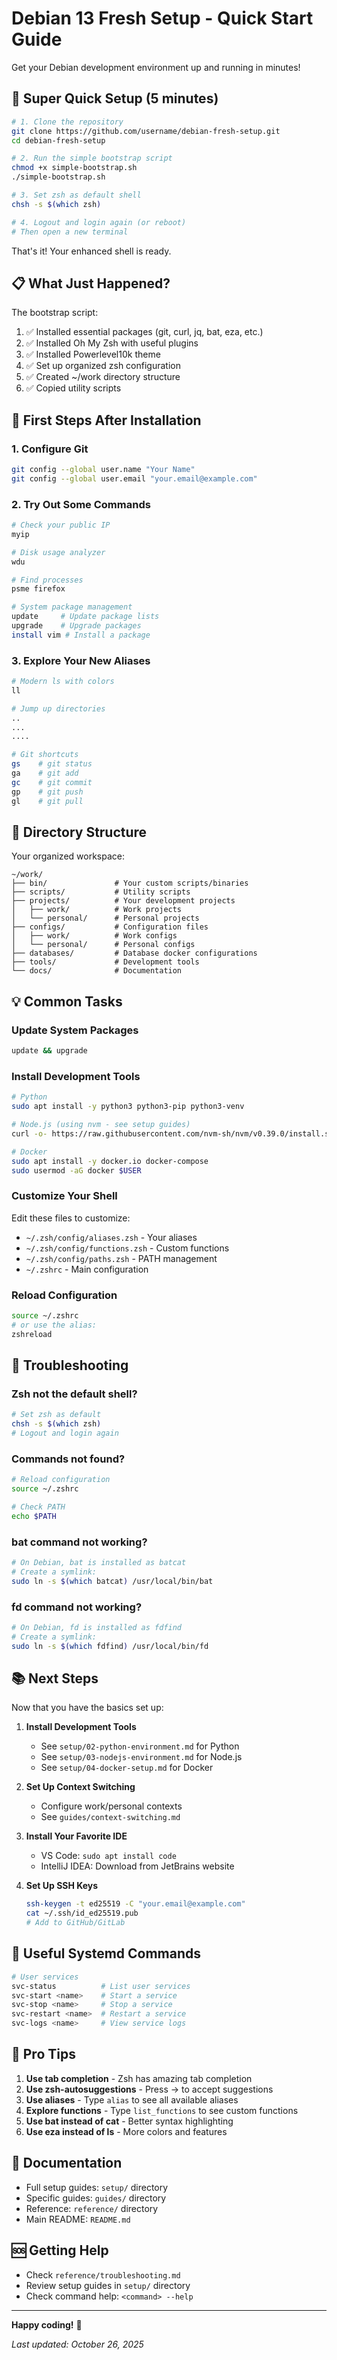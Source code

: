 # Debian 13 Fresh Setup - Quick Start Guide

Get your Debian development environment up and running in minutes!

## 🚀 Super Quick Setup (5 minutes)

```bash
# 1. Clone the repository
git clone https://github.com/username/debian-fresh-setup.git
cd debian-fresh-setup

# 2. Run the simple bootstrap script
chmod +x simple-bootstrap.sh
./simple-bootstrap.sh

# 3. Set zsh as default shell
chsh -s $(which zsh)

# 4. Logout and login again (or reboot)
# Then open a new terminal
```

That's it! Your enhanced shell is ready.

## 📋 What Just Happened?

The bootstrap script:
1. ✅ Installed essential packages (git, curl, jq, bat, eza, etc.)
2. ✅ Installed Oh My Zsh with useful plugins
3. ✅ Installed Powerlevel10k theme
4. ✅ Set up organized zsh configuration
5. ✅ Created ~/work directory structure
6. ✅ Copied utility scripts

## 🎨 First Steps After Installation

### 1. Configure Git

```bash
git config --global user.name "Your Name"
git config --global user.email "your.email@example.com"
```

### 2. Try Out Some Commands

```bash
# Check your public IP
myip

# Disk usage analyzer
wdu

# Find processes
psme firefox

# System package management
update     # Update package lists
upgrade    # Upgrade packages
install vim # Install a package
```

### 3. Explore Your New Aliases

```bash
# Modern ls with colors
ll

# Jump up directories
..
...
....

# Git shortcuts
gs    # git status
ga    # git add
gc    # git commit
gp    # git push
gl    # git pull
```

## 🔧 Directory Structure

Your organized workspace:

```
~/work/
├── bin/               # Your custom scripts/binaries
├── scripts/           # Utility scripts
├── projects/          # Your development projects
│   ├── work/          # Work projects
│   └── personal/      # Personal projects
├── configs/           # Configuration files
│   ├── work/          # Work configs
│   └── personal/      # Personal configs
├── databases/         # Database docker configurations
├── tools/             # Development tools
└── docs/              # Documentation
```

## 💡 Common Tasks

### Update System Packages

```bash
update && upgrade
```

### Install Development Tools

```bash
# Python
sudo apt install -y python3 python3-pip python3-venv

# Node.js (using nvm - see setup guides)
curl -o- https://raw.githubusercontent.com/nvm-sh/nvm/v0.39.0/install.sh | bash

# Docker
sudo apt install -y docker.io docker-compose
sudo usermod -aG docker $USER
```

### Customize Your Shell

Edit these files to customize:
- `~/.zsh/config/aliases.zsh` - Your aliases
- `~/.zsh/config/functions.zsh` - Custom functions
- `~/.zsh/config/paths.zsh` - PATH management
- `~/.zshrc` - Main configuration

### Reload Configuration

```bash
source ~/.zshrc
# or use the alias:
zshreload
```

## 🐛 Troubleshooting

### Zsh not the default shell?

```bash
# Set zsh as default
chsh -s $(which zsh)
# Logout and login again
```

### Commands not found?

```bash
# Reload configuration
source ~/.zshrc

# Check PATH
echo $PATH
```

### bat command not working?

```bash
# On Debian, bat is installed as batcat
# Create a symlink:
sudo ln -s $(which batcat) /usr/local/bin/bat
```

### fd command not working?

```bash
# On Debian, fd is installed as fdfind
# Create a symlink:
sudo ln -s $(which fdfind) /usr/local/bin/fd
```

## 📚 Next Steps

Now that you have the basics set up:

1. **Install Development Tools**
   - See `setup/02-python-environment.md` for Python
   - See `setup/03-nodejs-environment.md` for Node.js
   - See `setup/04-docker-setup.md` for Docker

2. **Set Up Context Switching**
   - Configure work/personal contexts
   - See `guides/context-switching.md`

3. **Install Your Favorite IDE**
   - VS Code: `sudo apt install code`
   - IntelliJ IDEA: Download from JetBrains website

4. **Set Up SSH Keys**
   ```bash
   ssh-keygen -t ed25519 -C "your.email@example.com"
   cat ~/.ssh/id_ed25519.pub
   # Add to GitHub/GitLab
   ```

## 🎯 Useful Systemd Commands

```bash
# User services
svc-status          # List user services
svc-start <name>    # Start a service
svc-stop <name>     # Stop a service
svc-restart <name>  # Restart a service
svc-logs <name>     # View service logs
```

## 🌟 Pro Tips

1. **Use tab completion** - Zsh has amazing tab completion
2. **Use zsh-autosuggestions** - Press → to accept suggestions
3. **Use aliases** - Type `alias` to see all available aliases
4. **Explore functions** - Type `list_functions` to see custom functions
5. **Use bat instead of cat** - Better syntax highlighting
6. **Use eza instead of ls** - More colors and features

## 📖 Documentation

- Full setup guides: `setup/` directory
- Specific guides: `guides/` directory  
- Reference: `reference/` directory
- Main README: `README.md`

## 🆘 Getting Help

- Check `reference/troubleshooting.md`
- Review setup guides in `setup/` directory
- Check command help: `<command> --help`

---

**Happy coding!** 🚀

*Last updated: October 26, 2025*
